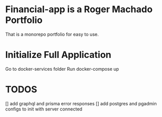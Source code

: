 # Financial-app is a Roger Machado Portfolio

That is a monorepo portfolio for easy to use.

# Initialize Full Application

Go to docker-services folder
Run docker-compose up
# TODOS

[] add graphql and prisma error responses
[] add postgres and pgadmin configs to init with server connected
